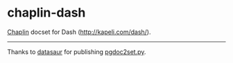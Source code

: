 chaplin-dash
======
[Chaplin](http://chaplinjs.org) docset for Dash (http://kapeli.com/dash/).

------------
Thanks to [datasaur](https://github.com/datasaur) for publishing [pgdoc2set.py](https://github.com/datasaur/pgdash/blob/master/pgdoc2set.py).
